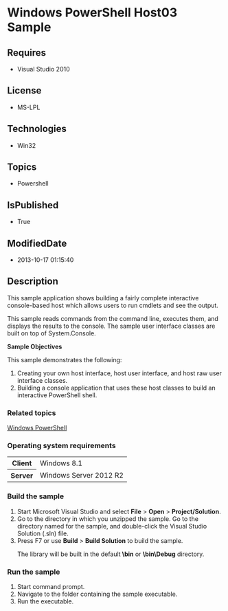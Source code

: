 # Windows PowerShell Host03 Sample
## Requires
* Visual Studio 2010
## License
* MS-LPL
## Technologies
* Win32
## Topics
* Powershell
## IsPublished
* True
## ModifiedDate
* 2013-10-17 01:15:40
## Description

<div id="mainSection">
<p>This sample application shows building a fairly complete interactive console-based host which allows users to run cmdlets and see the output.
</p>
<p>This sample reads commands from the command line, executes them, and displays the results to the console. The sample user interface classes are built on top of System.Console.
</p>
<p><b>Sample Objectives</b></p>
<p>This sample demonstrates the following:</p>
<ol>
<li>Creating your own host interface, host user interface, and host raw user interface classes.
</li><li>Building a console application that uses these host classes to build an interactive PowerShell shell.
</li></ol>
<p></p>
<h3><a id="related_topics"></a>Related topics</h3>
<dl><dt><a href="http://go.microsoft.com/fwlink/?LinkID=178145">Windows PowerShell</a>
</dt></dl>
<h3>Operating system requirements</h3>
<table>
<tbody>
<tr>
<th>Client</th>
<td><dt>Windows&nbsp;8.1 </dt></td>
</tr>
<tr>
<th>Server</th>
<td><dt>Windows Server&nbsp;2012&nbsp;R2 </dt></td>
</tr>
</tbody>
</table>
<h3>Build the sample</h3>
<p></p>
<ol>
<li>Start Microsoft Visual Studio and select <b>File</b> &gt; <b>Open</b> &gt; <b>
Project/Solution</b>. </li><li>Go to the directory in which you unzipped the sample. Go to the directory named for the sample, and double-click the Visual Studio Solution (.sln) file.
</li><li>Press F7 or use <b>Build</b> &gt; <b>Build Solution</b> to build the sample.
<p>The library will be built in the default<b> \bin</b> or <b>\bin\Debug</b> directory.</p>
</li></ol>
<p></p>
<h3>Run the sample</h3>
<p></p>
<ol>
<li>Start command prompt. </li><li>Navigate to the folder containing the sample executable. </li><li>Run the executable. </li></ol>
<p></p>
</div>
